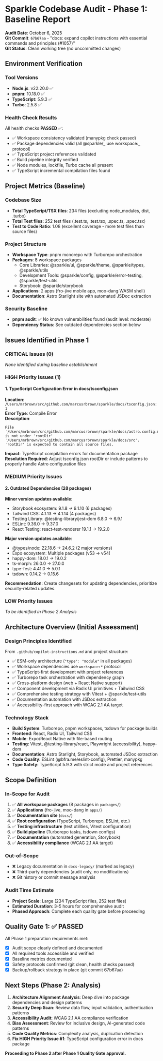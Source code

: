 # Sparkle Codebase Audit - Phase 1: Baseline Report

**Audit Date**: October 6, 2025  
**Git Commit**: `67b67aa` - "docs: expand copilot instructions with essential commands and principles (#1057)"  
**Git Status**: Clean working tree (no uncommitted changes)

## Environment Verification

### Tool Versions

- **Node.js**: v22.20.0 ✅
- **pnpm**: 10.18.0 ✅
- **TypeScript**: 5.9.3 ✅
- **Turbo**: 2.5.8 ✅

### Health Check Results

All health checks **PASSED** ✅:

- ✅ Workspace consistency validated (manypkg check passed)
- ✅ Package dependencies valid (all @sparkle/_ use workspace:_ protocol)
- ✅ TypeScript project references validated
- ✅ Build pipeline integrity verified
- ✅ Node modules, lockfile, Turbo cache all present
- ✅ TypeScript incremental compilation files found

## Project Metrics (Baseline)

### Codebase Size

- **Total TypeScript/TSX files**: 234 files (excluding node_modules, dist, .turbo)
- **Total Test files**: 252 test files (.test.ts, .test.tsx, .spec.ts, .spec.tsx)
- **Test to Code Ratio**: 1.08 (excellent coverage - more test files than source files)

### Project Structure

- **Workspace Type**: pnpm monorepo with Turborepo orchestration
- **Packages**: 8 workspace packages
  - Core Libraries: @sparkle/ui, @sparkle/theme, @sparkle/types, @sparkle/utils
  - Development Tools: @sparkle/config, @sparkle/error-testing, @sparkle/test-utils
  - Storybook: @sparkle/storybook
- **Applications**: 2 apps (fro-jive mobile app, moo-dang WASM shell)
- **Documentation**: Astro Starlight site with automated JSDoc extraction

### Security Baseline

- **pnpm audit**: ✅ No known vulnerabilities found (audit level: moderate)
- **Dependency Status**: See outdated dependencies section below

## Issues Identified in Phase 1

### CRITICAL Issues (0)

_None identified during baseline establishment_

### HIGH Priority Issues (1)

#### 1. TypeScript Configuration Error in docs/tsconfig.json

**Location**: `/Users/mrbrown/src/github.com/marcusrbrown/sparkle/docs/tsconfig.json:1`  
**Error Type**: Compile Error  
**Description**:

```
File '/Users/mrbrown/src/github.com/marcusrbrown/sparkle/docs/astro.config.mjs' is not under 'rootDir' '/Users/mrbrown/src/github.com/marcusrbrown/sparkle/docs/src'. 'rootDir' is expected to contain all source files.
```

**Impact**: TypeScript compilation errors for documentation package **Resolution Required**: Adjust tsconfig.json rootDir or include patterns to properly handle Astro configuration files

### MEDIUM Priority Issues

#### 2. Outdated Dependencies (28 packages)

**Minor version updates available**:

- Storybook ecosystem: 9.1.8 → 9.1.10 (6 packages)
- Tailwind CSS: 4.1.13 → 4.1.14 (4 packages)
- Testing Library: @testing-library/jest-dom 6.8.0 → 6.9.1
- ESLint: 9.36.0 → 9.37.0
- React Testing: react-test-renderer 19.1.1 → 19.2.0

**Major version updates available**:

- @types/node: 22.18.6 → 24.6.2 (2 major versions)
- Expo ecosystem: Multiple packages (v53 → v54)
- happy-dom: 18.0.1 → 19.0.2
- ts-morph: 26.0.0 → 27.0.0
- type-fest: 4.41.0 → 5.0.1
- tsdown: 0.14.2 → 0.15.6

**Recommendation**: Create changesets for updating dependencies, prioritize security-related updates

### LOW Priority Issues

_To be identified in Phase 2 Analysis_

## Architecture Overview (Initial Assessment)

### Design Principles Identified

From `.github/copilot-instructions.md` and project structure:

- ✅ ESM-only architecture (`"type": "module"` in all packages)
- ✅ Workspace dependencies use `workspace:*` protocol
- ✅ TypeScript-first development with project references
- ✅ Turborepo task orchestration with dependency graph
- ✅ Cross-platform design (web + React Native support)
- ✅ Component development via Radix UI primitives + Tailwind CSS
- ✅ Comprehensive testing strategy with Vitest + @sparkle/test-utils
- ✅ Documentation automation with JSDoc extraction
- ✅ Accessibility-first approach with WCAG 2.1 AA target

### Technology Stack

- **Build System**: Turborepo, pnpm workspaces, tsdown for package builds
- **Frontend**: React, Radix UI, Tailwind CSS
- **Mobile**: Expo/React Native with file-based routing
- **Testing**: Vitest, @testing-library/react, Playwright (accessibility), happy-dom
- **Documentation**: Astro Starlight, Storybook, automated JSDoc extraction
- **Code Quality**: ESLint (@bfra.me/eslint-config), Prettier, manypkg
- **Type Safety**: TypeScript 5.9.3 with strict mode and project references

## Scope Definition

### In-Scope for Audit

1. ✅ **All workspace packages** (8 packages in `packages/`)
2. ✅ **Applications** (fro-jive, moo-dang in `apps/`)
3. ✅ **Documentation site** (`docs/`)
4. ✅ **Root configuration** (TypeScript, Turborepo, ESLint, etc.)
5. ✅ **Testing infrastructure** (test utilities, Vitest configuration)
6. ✅ **Build pipeline** (Turborepo tasks, tsdown configs)
7. ✅ **Documentation** (automated generation, Storybook)
8. ✅ **Accessibility compliance** (WCAG 2.1 AA target)

### Out-of-Scope

- ❌ Legacy documentation in `docs-legacy/` (marked as legacy)
- ❌ Third-party dependencies (audit only, no modifications)
- ❌ Git history or commit message analysis

### Audit Time Estimate

- **Project Scale**: Large (234 TypeScript files, 252 test files)
- **Estimated Duration**: 3-5 hours for comprehensive audit
- **Phased Approach**: Complete each quality gate before proceeding

## Quality Gate 1: ✅ PASSED

All Phase 1 preparation requirements met:

- [x] Audit scope clearly defined and documented
- [x] All required tools accessible and verified
- [x] Baseline metrics documented
- [x] Safety protocols confirmed (git clean, health checks passed)
- [x] Backup/rollback strategy in place (git commit 67b67aa)

## Next Steps (Phase 2: Analysis)

1. **Architecture Alignment Analysis**: Deep dive into package dependencies and design patterns
2. **Security Deep Scan**: Review data flow, input validation, authentication patterns
3. **Accessibility Audit**: WCAG 2.1 AA compliance verification
4. **Bias Assessment**: Review for inclusive design, AI-generated code patterns
5. **Code Quality Metrics**: Complexity analysis, duplication detection
6. **Fix HIGH Priority Issue #1**: TypeScript configuration error in docs package

**Proceeding to Phase 2 after Phase 1 Quality Gate approval.**
